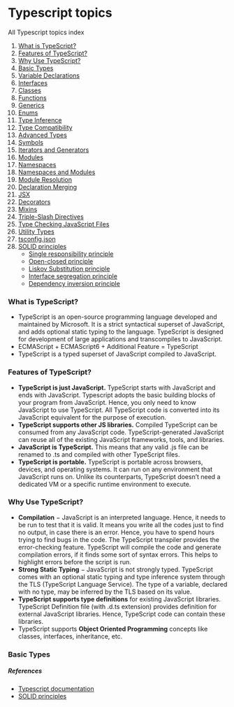 # Typescript topics
All Typescript topics index

<ol>
  <li><a href="javascript:;" title="What is TypeScript?">What is TypeScript?</a></li>
  <li><a href="javascript:;" title="Features of TypeScript?">Features of TypeScript?</a></li>
  <li><a href="javascript:;" title="Why Use TypeScript?">Why Use TypeScript?</a></li>
  <li><a href="javascript:;" title="Basic Types">Basic Types</a></li>
  <li><a href="javascript:;" title="Variable Declarations">Variable Declarations</a></li>
  <li><a href="javascript:;" title="Interfaces">Interfaces</a></li>
  <li><a href="javascript:;" title="Classes">Classes</a></li>
  <li><a href="javascript:;" title="Functions">Functions</a></li>
  <li><a href="javascript:;" title="Generics">Generics</a></li>
  <li><a href="javascript:;" title="Enums">Enums</a></li>
  <li><a href="javascript:;" title="Type Inference">Type Inference</a></li>
  <li><a href="javascript:;" title="Type Compatibility">Type Compatibility</a></li>
  <li><a href="javascript:;" title="Advanced Types">Advanced Types</a></li>
  <li><a href="javascript:;" title="Symbols">Symbols</a></li>
  <li><a href="javascript:;" title="Iterators and Generators">Iterators and Generators</a></li>
  <li><a href="javascript:;" title="Modules">Modules</a></li>
  <li><a href="javascript:;" title="Namespaces">Namespaces</a></li>
  <li><a href="javascript:;" title="Namespaces and Modules">Namespaces and Modules</a></li>
  <li><a href="javascript:;" title="Module Resolution">Module Resolution</a></li>
  <li><a href="javascript:;" title="Declaration Merging">Declaration Merging</a></li>
  <li><a href="javascript:;" title="JSX">JSX</a></li>
  <li><a href="javascript:;" title="Decorators">Decorators</a></li>
  <li><a href="javascript:;" title="Mixins">Mixins</a></li>
  <li><a href="javascript:;" title="Triple-Slash Directives">Triple-Slash Directives</a></li>
  <li><a href="javascript:;" title="Type Checking JavaScript Files">Type Checking JavaScript Files</a></li>
  <li><a href="javascript:;" title="Utility Types">Utility Types</a></li>
  <li><a href="javascript:;" title="tsconfig.json">tsconfig.json</a></li>
  <li><a href="javascript:;" title="SOLID principles">SOLID principles</a>
      <ul>
        <li><a href="javascript:;" title="Single responsibility principle">Single responsibility principle</a></li>
        <li><a href="javascript:;" title="Open-closed principle">Open-closed principle</a></li>
        <li><a href="javascript:;" title="Liskov Substitution principle">Liskov Substitution principle</a></li>
        <li><a href="javascript:;" title="Interface segregation principle">Interface segregation principle</a></li>
        <li><a href="javascript:;" title="Dependency inversion principle">Dependency inversion principle</a></li>
      </ul>
  </li>
</ol>

### What is TypeScript?
- TypeScript is an open-source programming language developed and maintained by Microsoft. It is a strict syntactical superset of JavaScript, and adds optional static typing to the language. TypeScript is designed for development of large applications and transcompiles to JavaScript.
- ECMAScript + ECMAScript6 + Additional Feature = TypeScript
- TypeScript is a typed superset of JavaScript compiled to JavaScript.

### Features of TypeScript?
- **TypeScript is just JavaScript.** TypeScript starts with JavaScript and ends with JavaScript. Typescript adopts the basic building blocks of your program from JavaScript. Hence, you only need to know JavaScript to use TypeScript. All TypeScript code is converted into its JavaScript equivalent for the purpose of execution.
- **TypeScript supports other JS libraries.** Compiled TypeScript can be consumed from any JavaScript code. TypeScript-generated JavaScript can reuse all of the existing JavaScript frameworks, tools, and libraries.
- **JavaScript is TypeScript.** This means that any valid .js file can be renamed to .ts and compiled with other TypeScript files.
- **TypeScript is portable.** TypeScript is portable across browsers, devices, and operating systems. It can run on any environment that JavaScript runs on. Unlike its counterparts, TypeScript doesn’t need a dedicated VM or a specific runtime environment to execute.

### Why Use TypeScript?
- **Compilation** − JavaScript is an interpreted language. Hence, it needs to be run to test that it is valid. It means you write all the codes just to find no output, in case there is an error. Hence, you have to spend hours trying to find bugs in the code. The TypeScript transpiler provides the error-checking feature. TypeScript will compile the code and generate compilation errors, if it finds some sort of syntax errors. This helps to highlight errors before the script is run.
- **Strong Static Typing** − JavaScript is not strongly typed. TypeScript comes with an optional static typing and type inference system through the TLS (TypeScript Language Service). The type of a variable, declared with no type, may be inferred by the TLS based on its value.
- **TypeScript supports type definitions** for existing JavaScript libraries. TypeScript Definition file (with .d.ts extension) provides definition for external JavaScript libraries. Hence, TypeScript code can contain these libraries.
- TypeScript supports **Object Oriented Programming** concepts like classes, interfaces, inheritance, etc.

### Basic Types


##### References
- <a href="https://www.typescriptlang.org/docs/home.html " title="Typescript documentation">Typescript documentation</a>
- <a href="https://samueleresca.net/2016/08/solid-principles-using-typescript/" title="SOLID principles">SOLID principles</a>
